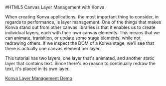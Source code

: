 
#HTML5 Canvas Layer Management with Konva

When creating Konva applications, the most important thing to consider,
in regards to performance, is layer management.  One of the things that makes
Konva stand out from other canvas libraries is that it enables us to create
individual layers, each with their own canvas elements.  This means that we can
animate, transition, or update some stage elements, while not redrawing others.
If we inspect the DOM of a Konva stage, we'll see that there is actually one
canvas element per layer.

This tutorial has two layers, one layer that's animated, and another static layer
that contains text.  Since there's no reason to continually redraw the text, it's placed in its own layer.

<a class="jsbin-embed" href="http://jsbin.com/weqaki/1/embed?js,output">Konva Layer Management Demo</a><script src="http://static.jsbin.com/js/embed.js"></script>
